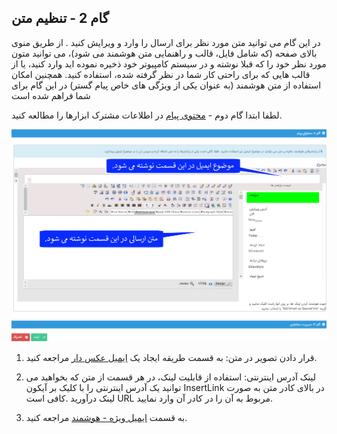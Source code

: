 ﻿## گام 2 - تنظیم متن



در این گام می توانید متن مورد نظر برای ارسال را وارد و ویرایش کنید . از طریق منوی بالای صفحه (که شامل فایل، قالب و راهنمایی متن هوشمند می شود)، می توانید متون مورد نظر خود را که قبلا نوشته و در سیستم کامپیوتر خود ذخیره نموده اید وارد کنید، یا از قالب هایی که برای راحتی کار شما در نظر گرفته شده، استفاده کنید. همچنین امکان استفاده از متن هوشمند (به عنوان یکی از ویژگی های خاص پیام گستر) در این گام برای شما فراهم شده است

لطفا ابتدا گام دوم - [محتوی پیام](https://github.com/1stco/PayamGostarDocs/blob/master/help2.5.4/Marketing/moshtarak-abzar/gam-do/gam-do.md) در اطلاعات مشترک ابزارها را مطالعه کنید.

![](advertising-sendinggroupmail-secondstep.png)

1. قرار دادن تصویر در متن: به قسمت طریقه ایجاد یک  [ایمیل عکس دار](https://github.com/1stco/PayamGostarDocs/blob/master/help2.5.4/Marketing/email/Photo-email/Photo-email.md) مراجعه کنید.

2. لینک آدرس اینترنتی: استفاده از قابلیت لینک، در هر قسمت از متن که بخواهید می توانید یک آدرس اینترنتی را با کلیک بر آیکون InsertLink در بالای کادر متن به صورت لینک درآورید .کافی است URL مربوط به آن را در کادر آن وارد نمایید.

3. به قسمت [ایمیل ویژه - هوشمند](https://github.com/1stco/PayamGostarDocs/blob/master/help2.5.4/Marketing/email/Smart-email/smart-email.md) مراجعه کنید.



